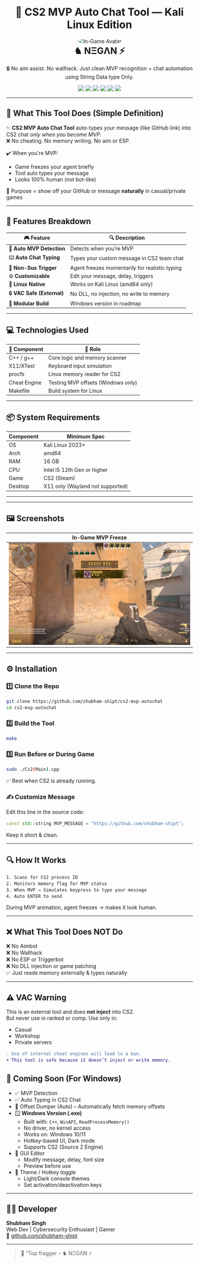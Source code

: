 <h1 align="center">
  🎯 CS2 MVP Auto Chat Tool — Kali Linux Edition
</h1>

<p align="center">
  <img src="negan 🥺.jpg" width="120" height="120" style="border-radius: 50%;" alt="In-Game Avatar"/><br>
  <strong style="font-size: 1.5rem;">♞ NΞGΛN ⚡</strong>
</p>

<p align="center">
  🔒 No aim assist. No wallhack. Just clean MVP recognition + chat automation using String Data type Only.
</p>

<p align="center">
  <img src="https://img.shields.io/badge/GAME-CS2-darkred?style=for-the-badge&logo=steam"/>
  <img src="https://img.shields.io/badge/AUTO%20CHAT-ONLY--ON--MVP-orange?style=for-the-badge"/>
  <img src="https://img.shields.io/badge/OS-KALI%20LINUX-005C99?style=for-the-badge&logo=linux"/>
  <img src="https://img.shields.io/badge/ARCH-AMD64-blue?style=for-the-badge"/>
  <img src="https://img.shields.io/badge/INTEL-I5%2012TH--GEN-gold?style=for-the-badge"/>
  <img src="https://img.shields.io/badge/VAC-SAFE%20(EXTERNAL)-limegreen?style=for-the-badge"/>
</p>

---

## 🧩 What This Tool Does (Simple Definition)

✨ **CS2 MVP Auto Chat Tool** auto-types your message (like GitHub link) into CS2 chat *only when you become MVP*.  
❌ No cheating. No memory writing. No aim or ESP.

✔️ When you're MVP:
- Game freezes your agent briefly  
- Tool auto types your message  
- Looks 100% human (not bot-like)

🎯 Purpose = show off your GitHub or message **naturally** in casual/private games

---

## 🧠 Features Breakdown

| 🎮 Feature | 🔍 Description |
|-----------|----------------|
| 🥇 **Auto MVP Detection** | Detects when you’re MVP  |
| ⌨️ **Auto Chat Typing** | Types your custom message in CS2 team chat |
| 🧠 **Non-Sus Trigger** | Agent freezes momentarily for realistic typing |
| ⚙️ **Customizable** | Edit your message, delay, triggers |
| 🐧 **Linux Native** | Works on Kali Linux (amd64 only) |
| 🔒 **VAC Safe (External)** | No DLL, no injection, no write to memory |
| 🧱 **Modular Build** | Windows version in roadmap |

---

## 💻 Technologies Used

| 🧩 Component | 🔧 Role |
|-------------|--------|
| C++ / g++ | Core logic and memory scanner |
| X11/XTest | Keyboard input simulation |
| procfs | Linux memory reader for CS2 |
| Cheat Engine | Testing MVP offsets (Windows only) |
| Makefile | Build system for Linux |

---

## 📦 System Requirements

| Component | Minimum Spec |
|----------|--------------|
| OS | Kali Linux 2023+ |
| Arch | amd64 |
| RAM | 16 GB |
| CPU | Intel i5 12th Gen or higher |
| Game | CS2 (Steam) |
| Desktop | X11 only (Wayland not supported) |

---
---

## 🖼️ Screenshots

| In-Game MVP Freeze |
|--------------------|
| ![MVP Freeze](scan1.png) |

---

## ⚙️ Installation

### 1️⃣ Clone the Repo
```bash
git clone https://github.com/shubham-shipt/cs2-mvp-autochat
cd cs2-mvp-autochat
```

### 2️⃣ Build the Tool
```bash
make
```

### 3️⃣ Run Before or During Game
```bash
sudo ./Cs2(Main).cpp
```
✅ Best when CS2 is already running.

### ✍️ Customize Message
Edit this line in the source code:

```cpp
const std::string MVP_MESSAGE = "https://github.com/shubham-shipt";
```

Keep it short & clean.

---

## 🔍 How It Works
```bash
1. Scans for CS2 process ID
2. Monitors memory flag for MVP status
3. When MVP → Simulates keypress to type your message
4. Auto ENTER to send
```
During MVP animation, agent freezes → makes it look human.

---

## ❌ What This Tool Does NOT Do

❌ No Aimbot  
❌ No Wallhack  
❌ No ESP or Triggerbot  
❌ No DLL injection or game patching  
✅ Just reads memory externally & types naturally

---

## ⚠️ VAC Warning

This is an external tool and does **not inject** into CS2.  
But never use in ranked or comp. Use only in:

- Casual  
- Workshop  
- Private servers

```diff
- Use of internal cheat engines will lead to a ban.
+ This tool is safe because it doesn’t inject or write memory.
```



## 🔮 Coming Soon (For Windows)

- ✅ MVP Detection  
- ✅ Auto Typing in CS2 Chat  
- 🧠 Offset Dumper (Auto) – Automatically fetch memory offsets  
- 🪟 **Windows Version (.exe)**  
  - Built with: `C++`, `WinAPI`, `ReadProcessMemory()`  
  - No driver, no kernel access  
  - Works on: Windows 10/11  
  - Hotkey-based UI, Dark mode  
  - Supports CS2 (Source 2 Engine)  
- 🧰 GUI Editor  
  - Modify message, delay, font size  
  - Preview before use  
- 🎨 Theme / Hotkey toggle  
  - Light/Dark console themes  
  - Set activation/deactivation keys  
 

---

## 👨‍💻 Developer

**Shubham Singh**  
Web Dev | Cybersecurity Enthusiast | Gamer  
🔗 [github.com/shubham-shipt](https://github.com/shubham-shipt)

---

> 💬 “Top fragger
> – ♞ NΞGΛN ⚡
